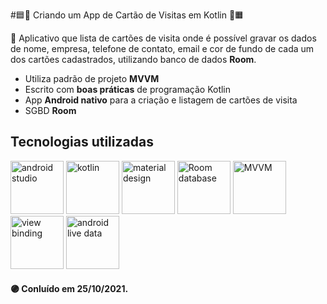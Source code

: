 #🟦📇 Criando um App de Cartão de Visitas em Kotlin 📇🟧

📇 Aplicativo que lista de cartões de visita onde é possível gravar os dados de nome, empresa, telefone de contato, email e cor de fundo de cada um dos cartões cadastrados, utilizando banco de dados __Room__. 

- Utiliza padrão de projeto __MVVM__
- Escrito com __boas práticas__ de programação Kotlin
- App __Android nativo__ para a criação e listagem de cartões de visita 
- SGBD __Room__

## Tecnologias utilizadas

<img src =   "https://encrypted-tbn0.gstatic.com/images?q=tbn:ANd9GcQ1piKcdeQ4YeENNgCe1w5nXszxbABf0g0N1Q&usqp=CAU" width = "auto" height = "85px" alt = "android studio"> <img src =   "https://encrypted-tbn0.gstatic.com/images?q=tbn:ANd9GcSNA81w93gpdo5ROIPkw7na3V5a_jfKZTnwfg&usqp=CAU" width = "auto" height = "85px" alt = "kotlin">
<img src =   "https://encrypted-tbn0.gstatic.com/images?q=tbn:ANd9GcSzaje27yzo4KCz4gkYzCZQL1gu6dziRF2x8Q&usqp=CAU" width = "auto" height = "85px" alt = "material design">
<img src = "https://encrypted-tbn0.gstatic.com/images?q=tbn:ANd9GcR5OL8BhIXXPwuIXajCvMLAnSoOZXQaVF3DAg&usqp=CAU" width = "auto" height = "85px" alt = "Room database"> 
<img src =   "https://encrypted-tbn0.gstatic.com/images?q=tbn:ANd9GcRQRH1-HzU67YOsJ91zk38xLuanlAVavtfvZg&usqp=CAU" width = "auto" height = "85px" alt = "MVVM"> 
<img src =   "https://encrypted-tbn0.gstatic.com/images?q=tbn:ANd9GcQ1unAxglHmCw-KKagO9QXMFDupxafI44vLDw&usqp=CAU" width = "auto" height = "85px" alt = "view binding"> 
<img src =   "https://encrypted-tbn0.gstatic.com/images?q=tbn:ANd9GcT3oMfads8keztnXVi_Ihzfhh2wZDqwTaOuh8OMPpXTMKEhemrBflaTEwJzd8tfZkvyEAA&usqp=CAU" width = "auto" height = "85px" alt = "android live data">
  

#### :purple_circle: Conluído em 25/10/2021.


